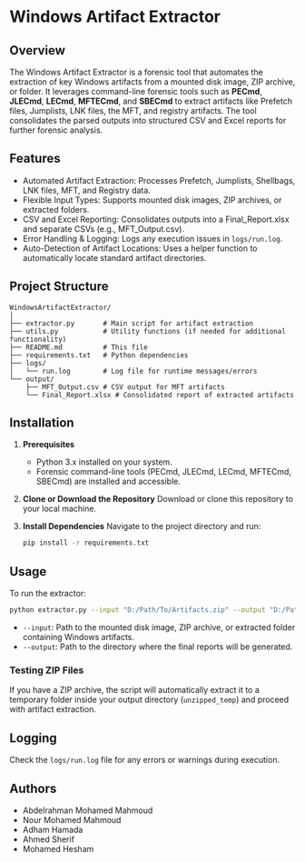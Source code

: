 # Windows Artifact Extractor

## Overview
The Windows Artifact Extractor is a forensic tool that automates the extraction of key Windows artifacts from a mounted disk image, ZIP archive, or folder. It leverages command-line forensic tools such as **PECmd**, **JLECmd**, **LECmd**, **MFTECmd**, and **SBECmd** to extract artifacts like Prefetch files, Jumplists, LNK files, the MFT, and registry artifacts. The tool consolidates the parsed outputs into structured CSV and Excel reports for further forensic analysis.

## Features
- Automated Artifact Extraction: Processes Prefetch, Jumplists, Shellbags, LNK files, MFT, and Registry data.
- Flexible Input Types: Supports mounted disk images, ZIP archives, or extracted folders.
- CSV and Excel Reporting: Consolidates outputs into a Final_Report.xlsx and separate CSVs (e.g., MFT_Output.csv).
- Error Handling & Logging: Logs any execution issues in `logs/run.log`.
- Auto-Detection of Artifact Locations: Uses a helper function to automatically locate standard artifact directories.

## Project Structure
```
WindowsArtifactExtractor/
│
├── extractor.py       # Main script for artifact extraction
├── utils.py           # Utility functions (if needed for additional functionality)
├── README.md          # This file
├── requirements.txt   # Python dependencies
├── logs/
│   └── run.log        # Log file for runtime messages/errors
└── output/
    ├── MFT_Output.csv # CSV output for MFT artifacts
    └── Final_Report.xlsx # Consolidated report of extracted artifacts
```

## Installation

1. **Prerequisites**
   - Python 3.x installed on your system.
   - Forensic command-line tools (PECmd, JLECmd, LECmd, MFTECmd, SBECmd) are installed and accessible.

2. **Clone or Download the Repository**
   Download or clone this repository to your local machine.

3. **Install Dependencies**
   Navigate to the project directory and run:
   ```bash
   pip install -r requirements.txt
   ```

## Usage

To run the extractor:
```bash
python extractor.py --input "D:/Path/To/Artifacts.zip" --output "D:/Path/To/output"
```

- `--input`: Path to the mounted disk image, ZIP archive, or extracted folder containing Windows artifacts.
- `--output`: Path to the directory where the final reports will be generated.

### Testing ZIP Files
If you have a ZIP archive, the script will automatically extract it to a temporary folder inside your output directory (`unzipped_temp`) and proceed with artifact extraction.

## Logging
Check the `logs/run.log` file for any errors or warnings during execution.

## Authors
- Abdelrahman Mohamed Mahmoud
- Nour Mohamed Mahmoud
- Adham Hamada
- Ahmed Sherif
- Mohamed Hesham
